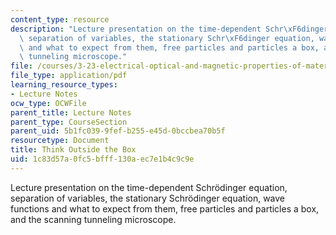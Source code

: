 ```yaml
---
content_type: resource
description: "Lecture presentation on the time-dependent Schr\xF6dinger equation,\
  \ separation of variables, the stationary Schr\xF6dinger equation, wave functions\
  \ and what to expect from them, free particles and particles a box, and the scanning\
  \ tunneling microscope."
file: /courses/3-23-electrical-optical-and-magnetic-properties-of-materials-fall-2007/1c83d57a0fc5bfff130aec7e1b4c9c9e_clean2.pdf
file_type: application/pdf
learning_resource_types:
- Lecture Notes
ocw_type: OCWFile
parent_title: Lecture Notes
parent_type: CourseSection
parent_uid: 5b1fc039-9fef-b255-e45d-0bccbea70b5f
resourcetype: Document
title: Think Outside the Box
uid: 1c83d57a-0fc5-bfff-130a-ec7e1b4c9c9e
---
```

Lecture presentation on the time-dependent Schrödinger equation, separation of variables, the stationary Schrödinger equation, wave functions and what to expect from them, free particles and particles a box, and the scanning tunneling microscope.

